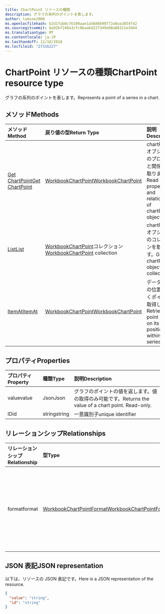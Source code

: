 ```yaml
---
title: ChartPoint リソースの種類
description: グラフの系列のポイントを表します。
author: lumine2008
ms.openlocfilehash: b2d1fab0c76100aae1a5606690772a0aa3854f42
ms.sourcegitcommit: 6a82bf240a3cfc0baabd227349e08a08311e3d44
ms.translationtype: MT
ms.contentlocale: ja-JP
ms.lasthandoff: 12/18/2018
ms.locfileid: "27316227"
---
```

# <a name="chartpoint-resource-type"></a><span data-ttu-id="19506-103">ChartPoint リソースの種類</span><span class="sxs-lookup"><span data-stu-id="19506-103">ChartPoint resource type</span></span>

<span data-ttu-id="19506-104">グラフの系列のポイントを表します。</span><span class="sxs-lookup"><span data-stu-id="19506-104">Represents a point of a series in a chart.</span></span>


## <a name="methods"></a><span data-ttu-id="19506-105">メソッド</span><span class="sxs-lookup"><span data-stu-id="19506-105">Methods</span></span>

| <span data-ttu-id="19506-106">メソッド</span><span class="sxs-lookup"><span data-stu-id="19506-106">Method</span></span>           | <span data-ttu-id="19506-107">戻り値の型</span><span class="sxs-lookup"><span data-stu-id="19506-107">Return Type</span></span>    |<span data-ttu-id="19506-108">説明</span><span class="sxs-lookup"><span data-stu-id="19506-108">Description</span></span>|
|:---------------|:--------|:----------|
|[<span data-ttu-id="19506-109">Get ChartPoint</span><span class="sxs-lookup"><span data-stu-id="19506-109">Get ChartPoint</span></span>](../api/chartpoint-get.md) | [<span data-ttu-id="19506-110">WorkbookChartPoint</span><span class="sxs-lookup"><span data-stu-id="19506-110">WorkbookChartPoint</span></span>](chartpoint.md) |<span data-ttu-id="19506-111">chartPoint オブジェクトのプロパティと関係を読み取ります。</span><span class="sxs-lookup"><span data-stu-id="19506-111">Read properties and relationships of chartPoint object.</span></span>|
|[<span data-ttu-id="19506-112">List</span><span class="sxs-lookup"><span data-stu-id="19506-112">List</span></span>](../api/chartpoint-list.md) | <span data-ttu-id="19506-113">[WorkbookChartPoint](chartpoint.md)コレクション</span><span class="sxs-lookup"><span data-stu-id="19506-113">[WorkbookChartPoint](chartpoint.md) collection</span></span> |<span data-ttu-id="19506-114">chartPoint オブジェクトのコレクションを取得します。</span><span class="sxs-lookup"><span data-stu-id="19506-114">Get chartPoint object collection.</span></span> |
|[<span data-ttu-id="19506-115">ItemAt</span><span class="sxs-lookup"><span data-stu-id="19506-115">ItemAt</span></span>](../api/chartpointscollection-itemat.md)|[<span data-ttu-id="19506-116">WorkbookChartPoint</span><span class="sxs-lookup"><span data-stu-id="19506-116">WorkbookChartPoint</span></span>](chartpoint.md)|<span data-ttu-id="19506-117">データ系列内の位置に基づくポイントを取得します。</span><span class="sxs-lookup"><span data-stu-id="19506-117">Retrieve a point based on its position within the series.</span></span>|

## <a name="properties"></a><span data-ttu-id="19506-118">プロパティ</span><span class="sxs-lookup"><span data-stu-id="19506-118">Properties</span></span>
| <span data-ttu-id="19506-119">プロパティ</span><span class="sxs-lookup"><span data-stu-id="19506-119">Property</span></span>     | <span data-ttu-id="19506-120">種類</span><span class="sxs-lookup"><span data-stu-id="19506-120">Type</span></span>   |<span data-ttu-id="19506-121">説明</span><span class="sxs-lookup"><span data-stu-id="19506-121">Description</span></span>|
|:---------------|:--------|:----------|
|<span data-ttu-id="19506-122">value</span><span class="sxs-lookup"><span data-stu-id="19506-122">value</span></span>|<span data-ttu-id="19506-123">Json</span><span class="sxs-lookup"><span data-stu-id="19506-123">Json</span></span>|<span data-ttu-id="19506-p101">グラフのポイントの値を返します。値の取得のみ可能です。</span><span class="sxs-lookup"><span data-stu-id="19506-p101">Returns the value of a chart point. Read-only.</span></span>|
|<span data-ttu-id="19506-126">ID</span><span class="sxs-lookup"><span data-stu-id="19506-126">id</span></span>|<span data-ttu-id="19506-127">string</span><span class="sxs-lookup"><span data-stu-id="19506-127">string</span></span>|<span data-ttu-id="19506-128">一意識別子</span><span class="sxs-lookup"><span data-stu-id="19506-128">unique identifier</span></span>|

## <a name="relationships"></a><span data-ttu-id="19506-129">リレーションシップ</span><span class="sxs-lookup"><span data-stu-id="19506-129">Relationships</span></span>
| <span data-ttu-id="19506-130">リレーションシップ</span><span class="sxs-lookup"><span data-stu-id="19506-130">Relationship</span></span> | <span data-ttu-id="19506-131">型</span><span class="sxs-lookup"><span data-stu-id="19506-131">Type</span></span>   |<span data-ttu-id="19506-132">説明</span><span class="sxs-lookup"><span data-stu-id="19506-132">Description</span></span>|
|:---------------|:--------|:----------|
|<span data-ttu-id="19506-133">format</span><span class="sxs-lookup"><span data-stu-id="19506-133">format</span></span>|[<span data-ttu-id="19506-134">WorkbookChartPointFormat</span><span class="sxs-lookup"><span data-stu-id="19506-134">WorkbookChartPointFormat</span></span>](chartpointformat.md)|<span data-ttu-id="19506-p102">グラフのポイントの書式設定プロパティをカプセル化します。値の取得のみ可能です。</span><span class="sxs-lookup"><span data-stu-id="19506-p102">Encapsulates the format properties chart point. Read-only.</span></span>|

## <a name="json-representation"></a><span data-ttu-id="19506-137">JSON 表記</span><span class="sxs-lookup"><span data-stu-id="19506-137">JSON representation</span></span>

<span data-ttu-id="19506-138">以下は、リソースの JSON 表記です。</span><span class="sxs-lookup"><span data-stu-id="19506-138">Here is a JSON representation of the resource.</span></span>

<!--{
  "blockType": "resource",
  "optionalProperties": [],
  "keyProperty": "id",
  "baseType": "microsoft.graph.entity",
  "@odata.type": "microsoft.graph.workbookChartPoint"
}-->

```json
{
  "value": "string",
  "id": "string"
}

```

<!-- uuid: 8fcb5dbc-d5aa-4681-8e31-b001d5168d79
2015-10-25 14:57:30 UTC -->
<!-- {
  "type": "#page.annotation",
  "description": "ChartPoint resource",
  "keywords": "",
  "section": "documentation",
  "tocPath": ""
}-->